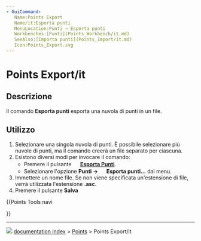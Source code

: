 ```yaml
---
- GuiCommand:
   Name:Points Export
   Name/it:Esporta punti 
   MenuLocation:Punti → Esporta punti
   Workbenches:[Punti](Points_Workbench/it.md)
   SeeAlso:[Importa punti](Points_Import/it.md)
   Icon:Points_Export.svg
---
```


# Points Export/it

## Descrizione

Il comando **Esporta punti** esporta una nuvola di punti in un file.

## Utilizzo

1.  Selezionare una singola nuvola di punti. È possibile selezionare più nuvole di punti, ma il comando creerà un file separato per ciascuna.
2.  Esistono diversi modi per invocare il comando:
    -   Premere il pulsante **<img src="images/Points_Export.svg" width=16px> [Esporta Punti](Points_Export/it.md)**.
    -   Selezionare l\'opzione **Punti → <img src="images/Points_Export.svg" width=16px> Esporta punti...** dal menu.
3.  Immettere un nome file. Se non viene specificata un\'estensione di file, verrà utilizzata l\'estensione **.asc**.
4.  Premere il pulsante **Salva**





{{Points Tools navi

}}



---
![](images/Button_right.svg) [documentation index](../README.md) > [Points](Points_Workbench.md) > Points Export/it

